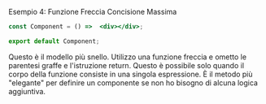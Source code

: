 Esempio 4: Funzione Freccia Concisione Massima

```jsx
const Component = () =>  <div></div>;

export default Component;
```

Questo è il modello più snello. Utilizzo una funzione freccia e ometto le parentesi graffe e l'istruzione return. Questo è possibile solo quando il corpo della funzione consiste in una singola espressione. È il metodo più "elegante" per definire un componente se non ho bisogno di alcuna logica aggiuntiva.